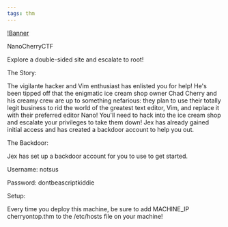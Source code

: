 ```yaml
---
tags: thm
---
```


[!Banner](./src/uploads/nanocherryctf.png)

NanoCherryCTF

Explore a double-sided site and escalate to root!

The Story:

The vigilante hacker and Vim enthusiast has enlisted you for help! He's been tipped off that the enigmatic ice cream shop owner Chad Cherry and his creamy crew are up to something nefarious: they plan to use their totally legit business to rid the world of the greatest text editor, Vim, and replace it with their preferred editor Nano! You'll need to hack into the ice cream shop and escalate your privileges to take them down! Jex has already gained initial access and has created a backdoor account to help you out.

The Backdoor:

Jex has set up a backdoor account for you to use to get started.

Username: notsus

Password: dontbeascriptkiddie

Setup:

Every time you deploy this machine, be sure to add MACHINE_IP cherryontop.thm to the /etc/hosts file on your machine!